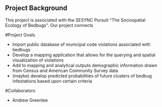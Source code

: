 ## Project Background
This project is associated with the SESYNC Pursuit "The Sociospatial Ecology of Bedbugs". Our project connects 

#Project Goals
- Import public database of municipal code violations associated with bedbugs
- Develop a mapping application that allows for the querying and spatial visualization of violations
- Add to mapping and analytical outputs demographic information drawn from Census and American Community Survey data
- (maybe) develop predicted probabilities of future clusters of bedbug infestations based upon certain criteria

#Collaborators
- Andrew Greenlee